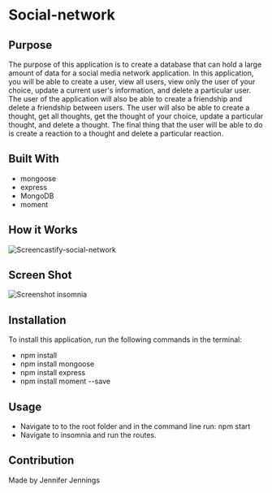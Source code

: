 # Social-network

## Purpose
The purpose of this application is to create a database that can hold a large amount of data for a social media network application. In this application, you will be able to create a user, view all users, view only the user of your choice, update a current user's information, and delete a particular user. The user of the application will also be able to create a friendship and delete a friendship between users. The user will also be able to create a thought, get all thoughts, get the thought of your choice, update a particular thought, and delete a thought. The final thing that the user will be able to do is create a reaction to a thought and delete a particular reaction.

## Built With
* mongoose
* express
* MongoDB
* moment


## How it Works
![Screencastify-social-network]()

## Screen Shot
![Screenshot insomnia]()

## Installation
To install this application, run the following commands in the terminal:
 * npm install 
 * npm install mongoose
 * npm install express
 * npm install moment --save

## Usage
* Navigate to to the root folder and in the command line run: npm start
* Navigate to insomnia and run the routes. 

## Contribution
Made by Jennifer Jennings